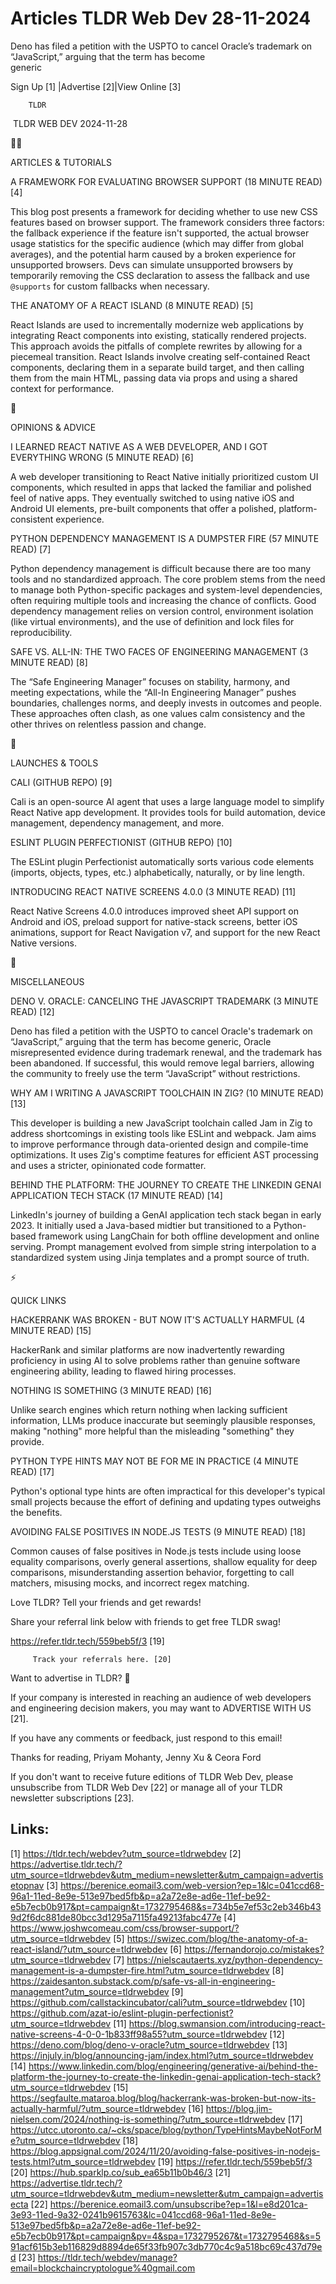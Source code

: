# Articles TLDR Web Dev 28-11-2024

Deno has filed a petition with the USPTO to cancel Oracle’s
trademark on “JavaScript,” arguing that the term has become
generic ‌ ‌ ‌ ‌ ‌ ‌ ‌ ‌ ‌ ‌ ‌ ‌ ‌ ‌ ‌ ‌ ‌ ‌ ‌ ‌ ‌ ‌ ‌ ‌ ‌ ‌  ‌ ‌ ‌ ‌ ‌ ‌ ‌ ‌ ‌ ‌ ‌ ‌ ‌ ‌ ‌ ‌ ‌ ‌ ‌ ‌ ‌ ‌ ‌ ‌ ‌ ‌ 


 Sign Up [1] |Advertise [2]|View Online [3] 

		TLDR 

 TLDR WEB DEV 2024-11-28

🧑‍💻 

ARTICLES & TUTORIALS

 A FRAMEWORK FOR EVALUATING BROWSER SUPPORT (18 MINUTE READ) [4] 

 This blog post presents a framework for deciding whether to use new
CSS features based on browser support. The framework considers three
factors: the fallback experience if the feature isn't supported, the
actual browser usage statistics for the specific audience (which may
differ from global averages), and the potential harm caused by a
broken experience for unsupported browsers. Devs can simulate
unsupported browsers by temporarily removing the CSS declaration to
assess the fallback and use `@supports` for custom fallbacks when
necessary. 

 THE ANATOMY OF A REACT ISLAND (8 MINUTE READ) [5] 

 React Islands are used to incrementally modernize web applications by
integrating React components into existing, statically rendered
projects. This approach avoids the pitfalls of complete rewrites by
allowing for a piecemeal transition. React Islands involve creating
self-contained React components, declaring them in a separate build
target, and then calling them from the main HTML, passing data via
props and using a shared context for performance. 

🧠 

OPINIONS & ADVICE

 I LEARNED REACT NATIVE AS A WEB DEVELOPER, AND I GOT EVERYTHING WRONG
(5 MINUTE READ) [6] 

 A web developer transitioning to React Native initially prioritized
custom UI components, which resulted in apps that lacked the familiar
and polished feel of native apps. They eventually switched to using
native iOS and Android UI elements, pre-built components that offer a
polished, platform-consistent experience. 

 PYTHON DEPENDENCY MANAGEMENT IS A DUMPSTER FIRE (57 MINUTE READ) [7] 

 Python dependency management is difficult because there are too many
tools and no standardized approach. The core problem stems from the
need to manage both Python-specific packages and system-level
dependencies, often requiring multiple tools and increasing the chance
of conflicts. Good dependency management relies on version control,
environment isolation (like virtual environments), and the use of
definition and lock files for reproducibility. 

 SAFE VS. ALL-IN: THE TWO FACES OF ENGINEERING MANAGEMENT (3 MINUTE
READ) [8] 

 The “Safe Engineering Manager” focuses on stability, harmony, and
meeting expectations, while the “All-In Engineering Manager”
pushes boundaries, challenges norms, and deeply invests in outcomes
and people. These approaches often clash, as one values calm
consistency and the other thrives on relentless passion and change. 

🚀 

LAUNCHES & TOOLS

 CALI (GITHUB REPO) [9] 

 Cali is an open-source AI agent that uses a large language model to
simplify React Native app development. It provides tools for build
automation, device management, dependency management, and more. 

 ESLINT PLUGIN PERFECTIONIST (GITHUB REPO) [10] 

 The ESLint plugin Perfectionist automatically sorts various code
elements (imports, objects, types, etc.) alphabetically, naturally, or
by line length. 

 INTRODUCING REACT NATIVE SCREENS 4.0.0 (3 MINUTE READ) [11] 

 React Native Screens 4.0.0 introduces improved sheet API support on
Android and iOS, preload support for native-stack screens, better iOS
animations, support for React Navigation v7, and support for the new
React Native versions. 

🎁 

MISCELLANEOUS

 DENO V. ORACLE: CANCELING THE JAVASCRIPT TRADEMARK (3 MINUTE READ)
[12] 

 Deno has filed a petition with the USPTO to cancel Oracle's trademark
on “JavaScript,” arguing that the term has become generic, Oracle
misrepresented evidence during trademark renewal, and the trademark
has been abandoned. If successful, this would remove legal barriers,
allowing the community to freely use the term “JavaScript” without
restrictions. 

 WHY AM I WRITING A JAVASCRIPT TOOLCHAIN IN ZIG? (10 MINUTE READ) [13]


 This developer is building a new JavaScript toolchain called Jam in
Zig to address shortcomings in existing tools like ESLint and webpack.
Jam aims to improve performance through data-oriented design and
compile-time optimizations. It uses Zig's comptime features for
efficient AST processing and uses a stricter, opinionated code
formatter. 

 BEHIND THE PLATFORM: THE JOURNEY TO CREATE THE LINKEDIN GENAI
APPLICATION TECH STACK (17 MINUTE READ) [14] 

 LinkedIn's journey of building a GenAI application tech stack began
in early 2023. It initially used a Java-based midtier but transitioned
to a Python-based framework using LangChain for both offline
development and online serving. Prompt management evolved from simple
string interpolation to a standardized system using Jinja templates
and a prompt source of truth. 

⚡ 

QUICK LINKS

 HACKERRANK WAS BROKEN - BUT NOW IT'S ACTUALLY HARMFUL (4 MINUTE READ)
[15] 

 HackerRank and similar platforms are now inadvertently rewarding
proficiency in using AI to solve problems rather than genuine software
engineering ability, leading to flawed hiring processes. 

 NOTHING IS SOMETHING (3 MINUTE READ) [16] 

 Unlike search engines which return nothing when lacking sufficient
information, LLMs produce inaccurate but seemingly plausible
responses, making "nothing" more helpful than the misleading
"something" they provide. 

 PYTHON TYPE HINTS MAY NOT BE FOR ME IN PRACTICE (4 MINUTE READ) [17] 

 Python's optional type hints are often impractical for this
developer's typical small projects because the effort of defining and
updating types outweighs the benefits. 

 AVOIDING FALSE POSITIVES IN NODE.JS TESTS (9 MINUTE READ) [18] 

 Common causes of false positives in Node.js tests include using loose
equality comparisons, overly general assertions, shallow equality for
deep comparisons, misunderstanding assertion behavior, forgetting to
call matchers, misusing mocks, and incorrect regex matching. 

Love TLDR? Tell your friends and get rewards!

 Share your referral link below with friends to get free TLDR swag! 

 https://refer.tldr.tech/559beb5f/3 [19] 

		 Track your referrals here. [20] 

Want to advertise in TLDR? 📰

 If your company is interested in reaching an audience of web
developers and engineering decision makers, you may want to ADVERTISE
WITH US [21]. 

 If you have any comments or feedback, just respond to this email! 

Thanks for reading, 
Priyam Mohanty, Jenny Xu & Ceora Ford 

If you don't want to receive future editions of TLDR Web Dev, please
unsubscribe from TLDR Web Dev [22] or manage all of your TLDR
newsletter subscriptions [23]. 

 

Links:
------
[1] https://tldr.tech/webdev?utm_source=tldrwebdev
[2] https://advertise.tldr.tech/?utm_source=tldrwebdev&utm_medium=newsletter&utm_campaign=advertisetopnav
[3] https://berenice.eomail3.com/web-version?ep=1&lc=041ccd68-96a1-11ed-8e9e-513e97bed5fb&p=a2a72e8e-ad6e-11ef-be92-e5b7ecb0b917&pt=campaign&t=1732795468&s=734b5e7ef53c2eb346b439d2f6dc881de80bcc3d1295a7115fa49213fabc477e
[4] https://www.joshwcomeau.com/css/browser-support/?utm_source=tldrwebdev
[5] https://swizec.com/blog/the-anatomy-of-a-react-island/?utm_source=tldrwebdev
[6] https://fernandorojo.co/mistakes?utm_source=tldrwebdev
[7] https://nielscautaerts.xyz/python-dependency-management-is-a-dumpster-fire.html?utm_source=tldrwebdev
[8] https://zaidesanton.substack.com/p/safe-vs-all-in-engineering-management?utm_source=tldrwebdev
[9] https://github.com/callstackincubator/cali?utm_source=tldrwebdev
[10] https://github.com/azat-io/eslint-plugin-perfectionist?utm_source=tldrwebdev
[11] https://blog.swmansion.com/introducing-react-native-screens-4-0-0-1b833ff98a55?utm_source=tldrwebdev
[12] https://deno.com/blog/deno-v-oracle?utm_source=tldrwebdev
[13] https://injuly.in/blog/announcing-jam/index.html?utm_source=tldrwebdev
[14] https://www.linkedin.com/blog/engineering/generative-ai/behind-the-platform-the-journey-to-create-the-linkedin-genai-application-tech-stack?utm_source=tldrwebdev
[15] https://segfaulte.mataroa.blog/blog/hackerrank-was-broken-but-now-its-actually-harmful/?utm_source=tldrwebdev
[16] https://blog.jim-nielsen.com/2024/nothing-is-something/?utm_source=tldrwebdev
[17] https://utcc.utoronto.ca/~cks/space/blog/python/TypeHintsMaybeNotForMe?utm_source=tldrwebdev
[18] https://blog.appsignal.com/2024/11/20/avoiding-false-positives-in-nodejs-tests.html?utm_source=tldrwebdev
[19] https://refer.tldr.tech/559beb5f/3
[20] https://hub.sparklp.co/sub_ea65b11b0b46/3
[21] https://advertise.tldr.tech/?utm_source=tldrwebdev&utm_medium=newsletter&utm_campaign=advertisecta
[22] https://berenice.eomail3.com/unsubscribe?ep=1&l=e8d201ca-3e93-11ed-9a32-0241b9615763&lc=041ccd68-96a1-11ed-8e9e-513e97bed5fb&p=a2a72e8e-ad6e-11ef-be92-e5b7ecb0b917&pt=campaign&pv=4&spa=1732795267&t=1732795468&s=591acf615b3eb116829d8894de65f33fb907c3db770c4c9a518bc69c437d79ed
[23] https://tldr.tech/webdev/manage?email=blockchaincryptologue%40gmail.com